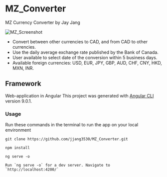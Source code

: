 # MZ_Converter

MZ Currency Converter by Jay Jang

![MZ_Screenshot](https://user-images.githubusercontent.com/30088841/85926838-21bb6a80-b870-11ea-8681-7849b6a401e3.png)

* Convert between other currencies to CAD, and from CAD to other currencies.
* Use the daily average exchange rate published by the Bank of Canada.
* User available to select date of the conversion within 5 business days.
* Available foreign currencies: USD, EUR, JPY, GBP, AUD, CHF, CNY, HKD, MXN, INR.


## Framework

Web-application in Angular
This project was generated with [Angular CLI](https://github.com/angular/angular-cli) version 9.0.1.


### Usage

Run these commands in the terminal to run the app on your local environment

    git clone https://github.com/jjang3530/MZ_Converter.git

    npm install

    ng serve -o

	Run `ng serve -o` for a dev server. Navigate to `http://localhost:4200/`